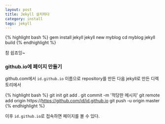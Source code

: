 ```yaml
---
layout: post
title: Jekyll 설치하다
category: install
tags: jekyll
---
```


{% highlight bash %}
gem install jekyll
jekyll new myblog
cd myblog
jekyll build
{% endhighlight %}

참 쉽죠잉~

### github.io에 페이지 만들기

github.com에서 `id.github.io` 이름으로 repository를 만든 다음 jekyll로 만든 디렉토리에서

{% highlight bash %}
git init
git add .
git commit -m '적당한 메시지'
git remote add origin https://https://github.com/id/id.github.io
git push -u origin master
{% endhighlight %}

이후 `id.github.io`로 접속하면 페이지를 볼 수 있다.
